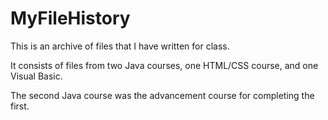 # MyFileHistory
This is an archive of files that I have written for class.

It consists of files from two Java courses, one HTML/CSS course, and one Visual Basic.

The second Java course was the advancement course for completing the first.
